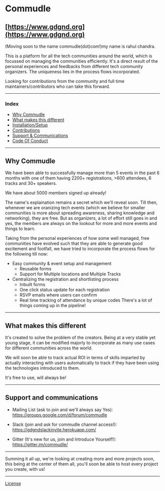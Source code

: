 # Commudle

## [https://www.gdgnd.org](https://www.gdgnd.org)

(Moving soon to the name commudle(dot)com!)my name is rahul chandra.

This is a platform for all the tech communities around the world, which is focussed on managing the communities efficiently. It's a direct result of the personal experiences and feedbacks from different tech community organizers. The uniqueness lies in the process flows incorporated.

Looking for contributions from the community and full time maintainers/contributors who can take this forward.

---

### Index
- [Why Commudle](#why-commudle)
- [What makes this different](#what-makes-this-different)
- [Installation/Setup](project-setup.md)
- [Contributions](contributions.md)
- [Support & Communications](#support-and-communications)
- [Code Of Conduct](code-of-conduct.md)


---

## Why Commudle
 We have been able to successfully manage more than 5 events in the past 6 months with one of them having 2200+ registrations, >600 attendees, 6 tracks and 30+ speakers.

 We have about 5000 members signed up already!
 
 The name's explaination remains a secret which we'll reveal soon. Till then, whenever we are oranizing tech events (which we believe for smaller communities is more about spreading awareness, sharing knowledge and networking), they are free. But as organizers, a lot of effort still goes in and yes, the members are always on the lookout for more and more events and things to learn.

Taking from the personal experiences of how some well managed, free communities have evolved such that they are able to generate good excitement and footfall, we have tried to incorporate the process flows for the following till now:
- Easy community & event setup and management
  - Reusable forms
  - Support for Multiple locations and Multiple Tracks
- Centralizing the registration and shortlisting process
  - Inbuilt forms
  - One click status update for each registration
  - RSVP emails where users can confirm
  - Real time tracking of attendance by unique codes
There's a lot of things coming up in the pipeline!

---


## What makes this different
It's created to solve the problem of the creators. Being at a very stable yet young stage, it can be modified majorly to incorporate as many use cases for different communities across the world.

We will soon be able to track actual ROI in terms of skills imparted by actually interacting with users automatically to track if they have been using the technologies introduced to them.

It's free to use, will always be!

---

## Support and communications
- Mailing List (ask to join and we'll always say Yes): https://groups.google.com/d/forum/commudle

- Slack (join and ask for commudle channel access!): https://gdgndslackinvite.herokuapp.com/
- Gitter (It's new for us, join and Introduce Yourself!): https://gitter.im/commudle/


---

Summing it all up, we're looking at creating more and more projects soon, this being at the center of them all, you'll soon be able to host every project you create, with us!

---

[License](project-setup.md)



